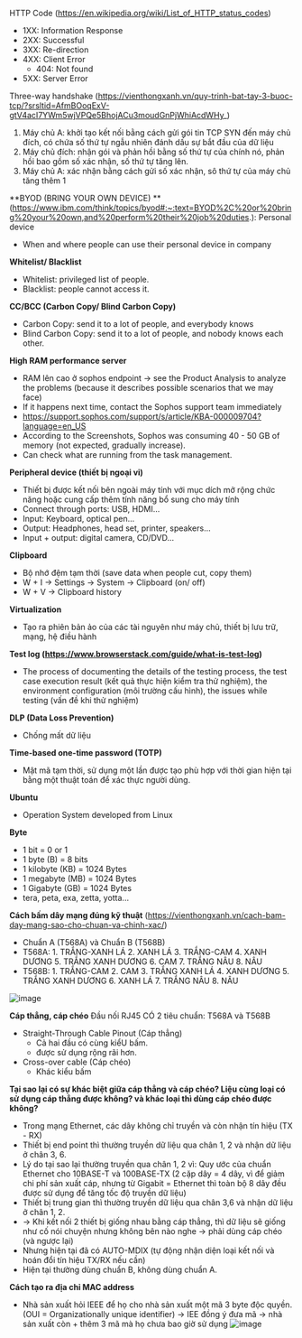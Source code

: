 HTTP Code (https://en.wikipedia.org/wiki/List_of_HTTP_status_codes)
- 1XX: Information Response
- 2XX: Successful
- 3XX: Re-direction
- 4XX: Client Error
  - 404: Not found
- 5XX: Server Error

Three-way handshake (https://vienthongxanh.vn/quy-trinh-bat-tay-3-buoc-tcp/?srsltid=AfmBOoqExV-gtV4acI7YWm5wjVPQe5BhojACu3moudGnPjWhiAcdWHy_)
1. Máy chủ A: khởi tạo kết nối bằng cách gửi gói tin TCP SYN đến máy chủ đích, có chứa số thứ tự ngẫu nhiên đánh dấu sự bắt đầu của dữ liệu
2. Máy chủ đích: nhận gói và phản hồi bằng số thứ tự của chính nó, phản hồi bao gồm số xác nhận, số thứ tự tăng lên. 
3. Máy chủ A: xác nhận bằng cách gửi số xác nhận, sô thứ tự của máy chủ tăng thêm 1

**BYOD (BRING YOUR OWN DEVICE) **(https://www.ibm.com/think/topics/byod#:~:text=BYOD%2C%20or%20bring%20your%20own,and%20perform%20their%20job%20duties.): Personal device 
- When and where people can use their personal device in company

**Whitelist/ Blacklist**
- Whitelist: privileged list of people.
- Blacklist: people cannot access it.

**CC/BCC (Carbon Copy/ Blind Carbon Copy)**
- Carbon Copy: send it to a lot of people, and everybody knows
- Blind Carbon Copy: send it to a lot of people, and nobody knows each other.

**High RAM performance server**
- RAM lên cao ở sophos endpoint -> see the Product Analysis to analyze the problems (because it describes possible scenarios that we may face)
- If it happens next time, contact the Sophos support team immediately
- https://support.sophos.com/support/s/article/KBA-000009704?language=en_US
- According to the Screenshots, Sophos was consuming 40 - 50 GB of memory (not expected, gradually increase).
- Can check what are running from the task management. 

**Peripheral device (thiết bị ngoại vi)**
- Thiết bị được kết nối bên ngoài máy tính với mục dích mở rộng chức năng hoặc cung cấp thêm tính năng bổ sung cho máy tính
- Connect through ports: USB, HDMI...
- Input: Keyboard, optical pen...
- Output: Headphones, head set, printer, speakers...
- Input + output: digital camera, CD/DVD...

**Clipboard**
- Bộ nhớ đệm tạm thời (save data when people cut, copy them)
- W + I -> Settings -> System -> Clipboard (on/ off)
- W + V -> Clipboard history

**Virtualization**
- Tạo ra phiên bản ảo của các tài nguyên như máy chủ, thiết bị lưu trữ, mạng, hệ điều hành

**Test log (https://www.browserstack.com/guide/what-is-test-log)**
- The process of documenting the details of the testing process, the test case execution result (kết quả thực hiện kiểm tra thử nghiệm), the environment configuration (môi trường cấu hình), the issues while testing (vấn đề khi thử nghiệm)

**DLP (Data Loss Prevention)**
- Chống mất dữ liệu

**Time-based one-time password (TOTP)**
- Mật mã tạm thời, sử dụng một lần được tạo phù hợp với thời gian hiện tại bằng một thuật toán để xác thực người dùng.

**Ubuntu**
- Operation System developed from Linux

**Byte**
- 1 bit = 0 or 1
- 1 byte (B) = 8 bits
- 1 kilobyte (KB) = 1024 Bytes
- 1 megabyte (MB) = 1024 Bytes
- 1 Gigabyte (GB) = 1024 Bytes
- tera, peta, exa, zetta, yotta...

**Cách bấm dây mạng đúng kỹ thuật** (https://vienthongxanh.vn/cach-bam-day-mang-sao-cho-chuan-va-chinh-xac/)
- Chuẩn A (T568A) và Chuẩn B (T568B)
- T568A: 1. TRẮNG-XANH LÁ 2. XANH LÁ 3. TRẮNG-CAM 4. XANH DƯƠNG 5. TRẮNG XANH DƯƠNG 6. CAM 7. TRẮNG NÂU 8. NÂU
- T568B: 1. TRẮNG-CAM 2. CAM 3. TRẮNG XANH LÁ 4. XANH DƯƠNG 5. TRẮNG XANH DƯƠNG 6. XANH LÁ 7. TRẮNG NÂU 8. NÂU  

![image](https://github.com/user-attachments/assets/c94ed791-71df-4956-a6cc-ac8eeaaa9d8a)

**Cáp thẳng, cáp chéo** 
Đầu nối RJ45 CÓ 2 tiêu chuẩn: T568A và T568B
- Straight-Through Cable Pinout (Cáp thẳng)
  - Cả hai đầu có cùng kiểU bấm. 
  - được sử dụng rộng rãi hơn.
- Cross-over cable (Cáp chéo)
  - Khác kiểu bấm 

 **Tại sao lại có sự khác biệt giữa cáp thẳng và cáp chéo? Liệu cùng loại có sử dụng cáp thẳng được không? và khác loại thì dùng cáp chéo được không?**
 - Trong mạng Ethernet, các dây không chỉ truyền và còn nhận tín hiệu (TX - RX)
 - Thiết bị end point thì thường truyền dữ liệu qua chân 1, 2 và nhận dữ liệu ở chân 3, 6.
 - Lý do tại sao lại thường truyền qua chân 1, 2 vì: Quy ước của chuẩn Ethernet cho 10BASE-T và 100BASE-TX (2 cặp dây = 4 dây, vì để giảm chi phí sản xuất cáp, nhưng từ Gigabit = Ethernet thì toàn bộ 8 dây đều được sử dụng để tăng tốc độ truyền dữ liệu) 
 - Thiết bị trung gian thì thường truyền dữ liệu qua chân 3,6 và nhận dữ liệu ở chân 1, 2.
 - -> Khi kết nối 2 thiết bị giống nhau bằng cáp thẳng, thì dữ liệu sẽ giống như cố nói chuyện nhưng không bên nào nghe -> phải dùng cáp chéo (và ngược lại)
 - Nhưng hiện tại đã có AUTO-MDIX (tự động nhận diện loại kết nối và hoán đổi tín hiệu TX/RX nếu cần)
 - Hiện tại thường dùng chuẩn B, không dùng chuẩn A.

**Cách tạo ra địa chỉ MAC address**
- Nhà sản xuất hỏi IEEE để họ cho nhà sản xuất một mã 3 byte độc quyền. (OUI = Organizationally unique identifier) -> IEE đồng ý đưa mã -> nhà sản xuất còn + thêm 3 mã mà họ chưa bao giờ sử dụng
![image](https://github.com/user-attachments/assets/8be4fc16-2e69-4071-b01a-9e5aaf3dc1dd)



 
 
